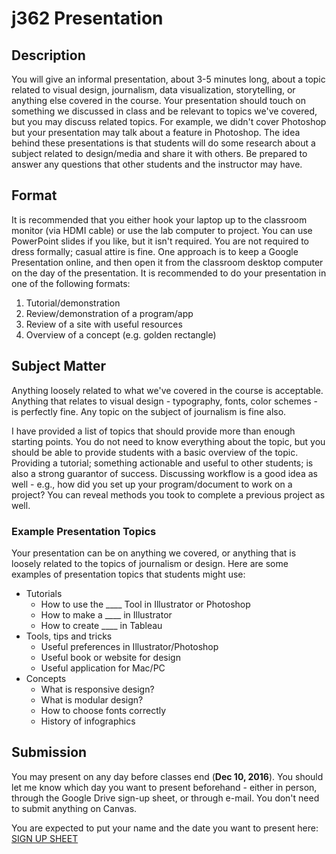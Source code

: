 # j362 Presentation

## Description
You will give an informal presentation, about 3-5 minutes long, about a topic related to visual design, journalism, data visualization, storytelling, or anything else covered in the course. Your presentation should touch on something we discussed in class and be relevant to topics we've covered, but you may discuss related topics. For example, we didn't cover Photoshop but your presentation may talk about a feature in Photoshop. The idea behind these presentations is that students will do some research about a subject related to design/media and share it with others. Be prepared to answer any questions that other students and the instructor may have.

## Format
It is recommended that you either hook your laptop up to the classroom monitor (via HDMI cable) or use the lab computer to project. You can use PowerPoint slides if you like, but it isn't required. You are not required to dress formally; casual attire is fine. One approach is to keep a Google Presentation online, and then open it from the classroom desktop computer on the day of the presentation. It is recommended to do your presentation in one of the following formats:

1. Tutorial/demonstration
2. Review/demonstration of a program/app
3. Review of a site with useful resources
4. Overview of a concept (e.g. golden rectangle)

## Subject Matter
Anything loosely related to what we've covered in the course is acceptable. Anything that relates to visual design - typography, fonts, color schemes - is perfectly fine. Any topic on the subject of journalism is fine also.

I have provided a list of topics that should provide more than enough starting points. You do not need to know everything about the topic, but you should be able to provide students with a basic overview of the topic. Providing a tutorial; something actionable and useful to other students; is also a strong guarantor of success. Discussing workflow is a good idea as well - e.g., how did you set up your program/document to work on a project? You can reveal methods you took to complete a previous project as well.

### Example Presentation Topics
Your presentation can be on anything we covered, or anything that is loosely related to the topics of journalism or design. Here are some examples of presentation topics that students might use:

* Tutorials
  * How to use the ____ Tool in Illustrator or Photoshop
  * How to make a ____ in Illustrator
  * How to create ____ in Tableau
* Tools, tips and tricks
  * Useful preferences in Illustrator/Photoshop
  * Useful book or website for design
  * Useful application for Mac/PC
* Concepts
  * What is responsive design?
  * What is modular design?
  * How to choose fonts correctly
  * History of infographics

 
## Submission
You may present on any day before classes end (**Dec 10, 2016**). You should let me know which day you want to present beforehand - either in person, through the Google Drive sign-up sheet, or through e-mail. You don't need to submit anything on Canvas.

You are expected to put your name and the date you want to present here: <span class="big">[SIGN UP SHEET](https://docs.google.com/spreadsheets/d/1VVo0SZk6BdwEEzLI__47paiV2yskNSsk3mjgl6nf6DA/edit?usp=sharing)</span>

<div style="height:50px;"></div>